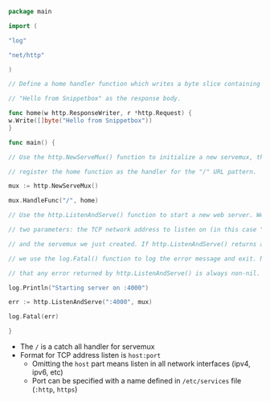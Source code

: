 ```go
package main

import (

"log"

"net/http"

)

// Define a home handler function which writes a byte slice containing

// "Hello from Snippetbox" as the response body.

func home(w http.ResponseWriter, r *http.Request) {
w.Write([]byte("Hello from Snippetbox"))
}

func main() {

// Use the http.NewServeMux() function to initialize a new servemux, then

// register the home function as the handler for the "/" URL pattern.

mux := http.NewServeMux()

mux.HandleFunc("/", home)

// Use the http.ListenAndServe() function to start a new web server. We pass in

// two parameters: the TCP network address to listen on (in this case ":4000")

// and the servemux we just created. If http.ListenAndServe() returns an error

// we use the log.Fatal() function to log the error message and exit. Note

// that any error returned by http.ListenAndServe() is always non-nil.

log.Println("Starting server on :4000")

err := http.ListenAndServe(":4000", mux)

log.Fatal(err)

}
```

* The `/` is a catch all handler for servemux
* Format for TCP address listen is `host:port`
  - Omitting the `host` part means listen in all network interfaces (ipv4, ipv6, etc)
  - Port can be specified with a name defined in `/etc/services` file (`:http`, `https`)
